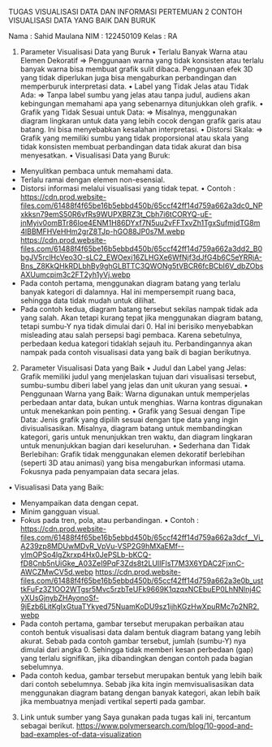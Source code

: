 TUGAS VISUALISASI DATA DAN INFORMASI PERTEMUAN 2
CONTOH VISUALISASI DATA YANG BAIK DAN BURUK

Nama		: Sahid Maulana
NIM		    : 122450109
Kelas		: RA

1.	Parameter Visualisasi Data yang Buruk
•	Terlalu Banyak Warna atau Elemen Dekoratif
=> Penggunaan warna yang tidak konsisten atau terlalu banyak warna bisa membuat grafik sulit dibaca. Penggunaan efek 3D yang tidak diperlukan juga bisa mengaburkan perbandingan dan memperburuk interpretasi data.
•	Label yang Tidak Jelas atau Tidak Ada: 
=> Tanpa label sumbu yang jelas atau tanpa judul, audiens akan kebingungan memahami apa yang sebenarnya ditunjukkan oleh grafik.
•	Grafik yang Tidak Sesuai untuk Data: 
=> Misalnya, menggunakan diagram lingkaran untuk data yang lebih cocok dengan grafik garis atau batang. Ini bisa menyebabkan kesalahan interpretasi.
•	Distorsi Skala: 
=> Grafik yang memiliki sumbu yang tidak proporsional atau skala yang tidak konsisten membuat perbandingan data tidak akurat dan bisa menyesatkan.
•	Visualisasi Data yang Buruk:
-	Menyulitkan pembaca untuk memahami data.
-	Terlalu ramai dengan elemen non-esensial.
-	Distorsi informasi melalui visualisasi yang tidak tepat.
•	Contoh :
  https://cdn.prod.website-files.com/61488f4f65be16b5ebbd450b/65ccf42ff14d759a662a3dc0_NPxkksn79emS50R6vfRs9WUPXBRZ3t_Cbh7i6tCORYQ-uE-jnMyiv0omBTr86Ioe4ENM1H86DYxf7N5uu2vFFTxvZh1TgxSufmjdTG8m4lBBMFHVeHHm2grZ8TJp-hGO88JP0s7M.webp
https://cdn.prod.website-files.com/61488f4f65be16b5ebbd450b/65ccf42ff14d759a662a3dd2_B0bgJV5rclHcVeo3O-sLC2_EWOexj16ZLHGXe6WfNjf3dJfG4b6C5eYRRjA-Bns_Z8KkQHkRDLbhBy9ghGLBTTC3QWONg5tVBCR6fcBCbI6V_dbZObsAXUumcpim3c2FT2yh1yVj.webp
-	Pada contoh pertama, menggunakan diagram batang yang terlalu banyak kategori di dalamnya. Hal ini mempersempit ruang baca, sehingga data tidak mudah untuk dilihat.
-	Pada contoh kedua, diagram batang tersebut sekilas nampak tidak ada yang salah. Akan tetapi kurang tepat jika menggunakan diagram batang, tetapi sumbu-Y nya tidak dimulai dari 0. Hal ini berisiko menyebabkan misleading atau salah persepsi bagi pembaca. Karena sebetulnya, perbedaan kedua kategori tidaklah sejauh itu. Perbandingannya akan nampak pada contoh visualisasi data yang baik di bagian berikutnya.


2.	Parameter Visualisasi Data yang Baik
•	Judul dan Label yang Jelas:  
Grafik memiliki judul yang menjelaskan tujuan dari visualisasi tersebut, sumbu-sumbu diberi label yang jelas dan unit ukuran yang sesuai.
•	Penggunaan Warna yang Baik: Warna digunakan untuk memperjelas perbedaan antar data, bukan untuk menghias. Warna kontras digunakan untuk menekankan poin penting.
•	Grafik yang Sesuai dengan Tipe Data: Jenis grafik yang dipilih sesuai dengan tipe data yang ingin divisualisasikan. Misalnya, diagram batang untuk membandingkan kategori, garis untuk menunjukkan tren waktu, dan diagram lingkaran untuk menunjukkan bagian dari keseluruhan.
•	Sederhana dan Tidak Berlebihan: Grafik tidak menggunakan elemen dekoratif berlebihan (seperti 3D atau animasi) yang bisa mengaburkan informasi utama. Fokusnya pada penyampaian data secara jelas.

•	Visualisasi Data yang Baik:
- Menyampaikan data dengan cepat.
- Minim gangguan visual.
- Fokus pada tren, pola, atau perbandingan.
•	Contoh :
  https://cdn.prod.website-files.com/61488f4f65be16b5ebbd450b/65ccf42ff14d759a662a3dcf__Vi_A239zp8MDUwMDvR_VpVu-VSP2G9hMXaEMf--ylmOPSo4lgZkrxp4Hx0JePSLb-bKCQ-fD8Cnb5nUiGke_A03ZeI9PqF3Zds8t2LUIIFlsT7M3X6YDAC2FjxnC-AWCZMwCV5d.webp
  https://cdn.prod.website-files.com/61488f4f65be16b5ebbd450b/65ccf42ff14d759a662a3e0b_usttkFuFz3Z1OO2WTgsr5Mvc5rzbTeUFk9669K1qzqxNCEbuEP0LhNNlnj4CyXUsGjnybZHAyonoSf-9jEzb6LitKgIxGtuaTYkyed75NuamKoDU9sz1ijhKGzHwXpuRMc7p2NR2.webp
-	Pada contoh pertama, gambar tersebut merupakan perbaikan atau contoh bentuk visualisasi data dalam bentuk diagram batang yang lebih akurat. Sebab pada contoh gambar tersebut, jumlah (sumbu-Y) nya dimulai dari angka 0. Sehingga tidak memberi kesan perbedaan (gap) yang terlalu signifikan, jika dibandingkan dengan contoh pada bagian sebelumnya.
-	Pada contoh kedua, gambar tersebut merupakan bentuk yang lebih baik dari contoh sebelumnya. Sebab jika kita ingin memvisualisasikan data menggunakan diagram batang dengan banyak kategori, akan lebih baik jika membuatnya menjadi vertikal seperti pada gambar.

3.	Link untuk sumber yang Saya gunakan pada tugas kali ini, tercantum sebagai berikut.
https://www.polymersearch.com/blog/10-good-and-bad-examples-of-data-visualization 

 


